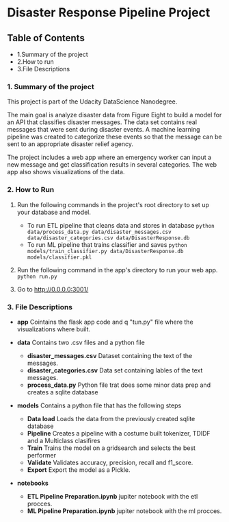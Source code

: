 # Disaster Response Pipeline Project

## Table of Contents
* 1.Summary of the project
* 2.How to run
* 3.File Descriptions


### 1. Summary of the project

This project is part of the Udacity DataScience Nanodegree.

The main goal is analyze disaster data from Figure Eight to build a model for an API that classifies disaster messages. The data set contains real messages that were sent during disaster events. A machine learning pipeline was created to categorize these events so that the message can be sent to an appropriate disaster relief agency.

The project includes a web app where an emergency worker can input a new message and get classification results in several categories. The web app also shows visualizations of the data. 

### 2. How to Run

1. Run the following commands in the project's root directory to set up your database and model.

    - To run ETL pipeline that cleans data and stores in database
        `python data/process_data.py data/disaster_messages.csv data/disaster_categories.csv data/DisasterResponse.db`
    - To run ML pipeline that trains classifier and saves
        `python models/train_classifier.py data/DisasterResponse.db models/classifier.pkl`

2. Run the following command in the app's directory to run your web app.
    `python run.py`

3. Go to http://0.0.0.0:3001/


### 3. File Descriptions

* **app** Cointains the flask app code and q "tun.py" file where the visualizations where built.

* **data** Contains two .csv files and a python file
    * **disaster_messages.csv** Dataset containing the text of the messages.
    * **disaster_categories.csv** Data set containing lables of the text messages.
    * **process_data.py** Python file trat does some minor data prep and creates a sqlite database

* **models** Contains a python file that has the following steps
    * **Data load** Loads the data from the previously created sqlite database
    * **Pipeline** Creates a pipeline with a costume built tokenizer, TDIDF and a Multiclass clasifires
    * **Train** Trains the model on a gridsearch and selects the best performer
    * **Validate** Validates accuracy, precision, recall and f1_score.
    * **Export** Export the model as a Pickle.

* **notebooks**
    * **ETL Pipeline Preparation.ipynb** jupiter notebook with the etl procces.
    * **ML Pipeline Preparation.ipynb** jupiter notebook with the ml procces.
    



